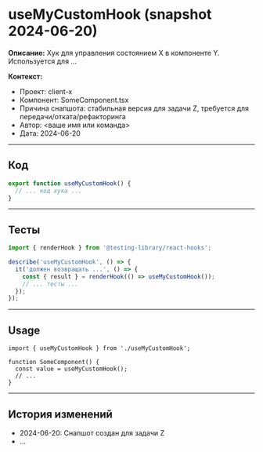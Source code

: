 # useMyCustomHook (snapshot 2024-06-20)

**Описание:**
Хук для управления состоянием X в компоненте Y. Используется для ...

**Контекст:**
- Проект: client-x
- Компонент: SomeComponent.tsx
- Причина снапшота: стабильная версия для задачи Z, требуется для передачи/отката/рефакторинга
- Автор: <ваше имя или команда>
- Дата: 2024-06-20

---

## Код
```ts
export function useMyCustomHook() {
  // ... код хука ...
}
```

---

## Тесты
```ts
import { renderHook } from '@testing-library/react-hooks';

describe('useMyCustomHook', () => {
  it('должен возвращать ...', () => {
    const { result } = renderHook(() => useMyCustomHook());
    // ... тесты ...
  });
});
```

---

## Usage
```tsx
import { useMyCustomHook } from './useMyCustomHook';

function SomeComponent() {
  const value = useMyCustomHook();
  // ...
}
```

---

## История изменений
- 2024-06-20: Снапшот создан для задачи Z
- ... 